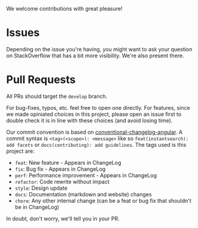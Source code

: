 We welcome contributions with great pleasure!

# Issues

Depending on the issue you're having, you might want to ask your question on StackOverflow that has a bit more visibility.
We're also present there.

# Pull Requests

All PRs should target the `develop` branch.

For bug-fixes, typos, etc. feel free to open one directly.
For features, since we made opiniated choices in this project, please open an issue first to double check it is in line with these choices (and avoid losing time).

Our commit convention is based on [conventional-changelog-angular](https://github.com/conventional-changelog/conventional-changelog-angular).
A commit syntax is `<tag>(<scope>): <message>` like so `feat(instantsearch): add facets` or `docs(contributing): add guidelines`.
The tags used is this project are:
- `feat`: New feature - Appears in ChangeLog
- `fix`: Bug fix - Appears in ChangeLog
- `perf`: Performance improvement - Appears in ChangeLog
- `refactor`: Code rewrite without impact
- `style`: Design update
- `docs`: Documentation (markdown and website) changes
- `chore`: Any other internal change (can be a feat or bug fix that shouldn't be in ChangeLog)

In doubt, don't worry, we'll tell you in your PR.
